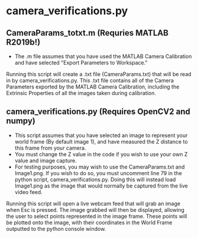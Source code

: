# camera_verifications.py
## CameraParams_totxt.m (Requries MATLAB R2019b!)
* The .m file assumes that you have used the MATLAB Camera Calibration and have selected "Export Parameters to Workspace." 

Running this script will create a .txt file (CameraParams.txt) that will be read in by camera_verifications.py. This .txt file contains all of the Camera Parameters exported by the MATLAB Camera Calibration, including the Extrinsic Properties of all the images taken during calibration.

## camera_verifications.py (Requires OpenCV2 and numpy)
* This script assumes that you have selected an image to represent your world frame (By default image 1), and have measured the Z distance to this frame from your camera.
* You must change the Z value in the code if you wish to use your own Z value and image capture.
* For testing purposes, you may wish to use the CameraParams.txt and Image1.png. If you wish to do so, you must uncomment line 79 in the python script, camera_verifications.py. Doing this will instead load Image1.png as the image that would normally be captured from the live video feed.

Running this script will open a live webcam feed that will grab an image when Esc is pressed. The image grabbed will then be displayed, allowing the user to select points represented in the image frame. These points will be plotted onto the image, with their coordinates in the World Frame outputted to the python console window.
